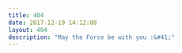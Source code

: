 ```yaml
---
title: 404
date: 2017-12-19 14:12:08
layout: 404
description: "May the Force be with you :&#41;"
---
```

